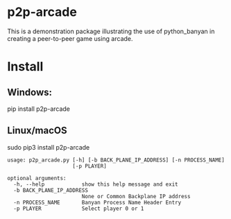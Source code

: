 # p2p-arcade

This is a demonstration package illustrating the use of python_banyan in creating
a peer-to-peer game using arcade.

# Install
## Windows:
pip install p2p-arcade

## Linux/macOS
sudo pip3 install p2p-arcade

```
usage: p2p_arcade.py [-h] [-b BACK_PLANE_IP_ADDRESS] [-n PROCESS_NAME]
                     [-p PLAYER]

optional arguments:
  -h, --help            show this help message and exit
  -b BACK_PLANE_IP_ADDRESS
                        None or Common Backplane IP address
  -n PROCESS_NAME       Banyan Process Name Header Entry
  -p PLAYER             Select player 0 or 1
```